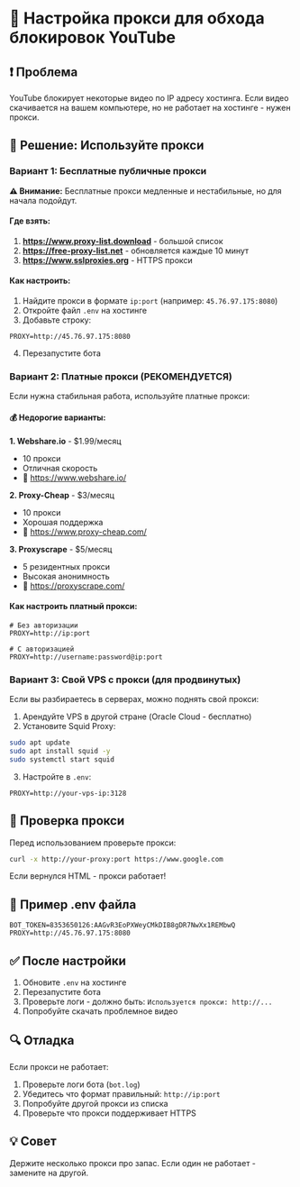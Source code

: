 # 🔐 Настройка прокси для обхода блокировок YouTube

## ❗ Проблема

YouTube блокирует некоторые видео по IP адресу хостинга. Если видео скачивается на вашем компьютере, но не работает на хостинге - нужен прокси.

## 🎯 Решение: Используйте прокси

### Вариант 1: Бесплатные публичные прокси

**⚠️ Внимание:** Бесплатные прокси медленные и нестабильные, но для начала подойдут.

#### Где взять:
1. **https://www.proxy-list.download** - большой список
2. **https://free-proxy-list.net** - обновляется каждые 10 минут
3. **https://www.sslproxies.org** - HTTPS прокси

#### Как настроить:
1. Найдите прокси в формате `ip:port` (например: `45.76.97.175:8080`)
2. Откройте файл `.env` на хостинге
3. Добавьте строку:
```
PROXY=http://45.76.97.175:8080
```
4. Перезапустите бота

### Вариант 2: Платные прокси (РЕКОМЕНДУЕТСЯ)

Если нужна стабильная работа, используйте платные прокси:

#### 💰 Недорогие варианты:

**1. Webshare.io** - $1.99/месяц
- 10 прокси
- Отличная скорость
- 🔗 https://www.webshare.io/

**2. Proxy-Cheap** - $3/месяц  
- 10 прокси
- Хорошая поддержка
- 🔗 https://www.proxy-cheap.com/

**3. Proxyscrape** - $5/месяц
- 5 резидентных прокси
- Высокая анонимность
- 🔗 https://proxyscrape.com/

#### Как настроить платный прокси:
```env
# Без авторизации
PROXY=http://ip:port

# С авторизацией
PROXY=http://username:password@ip:port
```

### Вариант 3: Свой VPS с прокси (для продвинутых)

Если вы разбираетесь в серверах, можно поднять свой прокси:

1. Арендуйте VPS в другой стране (Oracle Cloud - бесплатно)
2. Установите Squid Proxy:
```bash
sudo apt update
sudo apt install squid -y
sudo systemctl start squid
```
3. Настройте в `.env`:
```
PROXY=http://your-vps-ip:3128
```

## 🧪 Проверка прокси

Перед использованием проверьте прокси:

```bash
curl -x http://your-proxy:port https://www.google.com
```

Если вернулся HTML - прокси работает!

## 📝 Пример .env файла

```env
BOT_TOKEN=8353650126:AAGvR3EoPXWeyCMkDIB8gDR7NwXx1REMbwQ
PROXY=http://45.76.97.175:8080
```

## ✅ После настройки

1. Обновите `.env` на хостинге
2. Перезапустите бота
3. Проверьте логи - должно быть: `Используется прокси: http://...`
4. Попробуйте скачать проблемное видео

## 🔍 Отладка

Если прокси не работает:

1. Проверьте логи бота (`bot.log`)
2. Убедитесь что формат правильный: `http://ip:port`
3. Попробуйте другой прокси из списка
4. Проверьте что прокси поддерживает HTTPS

## 💡 Совет

Держите несколько прокси про запас. Если один не работает - замените на другой.

